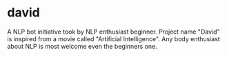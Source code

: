 # david
A NLP bot initiative took by NLP enthusiast beginner. Project name "David" is inspired from a movie called "Artificial Intelligence". Any body enthusiast about NLP is most welcome even the beginners one.
